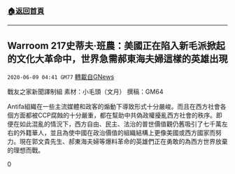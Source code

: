 ###  [:house:返回首頁](https://github.com/ourhimalayas/txt)
---

## Warroom 217史蒂夫·班農：美國正在陷入新毛派掀起的文化大革命中，世界急需郝東海夫婦這樣的英雄出現
`2020-06-09 04:41 GM77` [轉載自GNews](https://gnews.org/zh-hant/227763/)

戰友之家新聞譯制組
素材：小毛頭（文月）
撰稿：GM64



Antifa組織在一些主流媒體和政客的煽動下導致形式十分嚴峻。而且在西方社會各個方面都被CCP腐蝕的十分嚴重，都在幫助中共偽政權擾亂西方社會的秩序。即便在如此混亂的情況下，西方自由、民主、法治的普世價值觀仍舊吸引了七千萬左右的外籍華人，並且為使中國在政治價值的組織結構上更像美國或西方國家而努力。現在郭文貴先生、郝東海夫婦等爆料革命的英雄們正在勇敢的為西方世界放棄的理想而戰。

0
